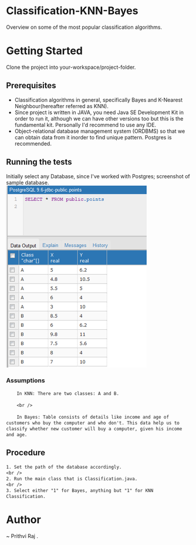 # Classification-KNN-Bayes
Overview on some of the most popular classification algorithms.

# Getting Started

Clone the project into your-workspace/project-folder.

## Prerequisites

   - Classification algorithms in general, specifically Bayes and K-Nearest Neighbour(hereafter referred as KNN). 
   - Since project is written in JAVA, you need Java SE Development Kit in order to run it, although we can have other versions too but this is the fundamental kit. Personally I'd recommend to use any IDE.
   - Object-relational database management system (ORDBMS) so that we can obtain data from it inorder to find unique pattern. Postgres is recommended.

  ## Running the tests
    
   Initially select any Database, since I've worked with Postgres; screenshot of sample database.
   <br />
   ![Database](/Point.PNG?raw=true "Database Example")

  ### Assumptions
        In KNN: There are two classes: A and B.
        
        <br />
        
        In Bayes: Table consists of details like income and age of customers who buy the computer and who don't. This data help us to classify whether new customer will buy a computer, given his income and age.
        

  ## Procedure

    1. Set the path of the database accordingly.
    <br />
    2. Run the main class that is Classification.java.
    <br />
    3. Select either "1" for Bayes, anything but "1" for KNN Classification.

# Author

~ Prithvi Raj
.
